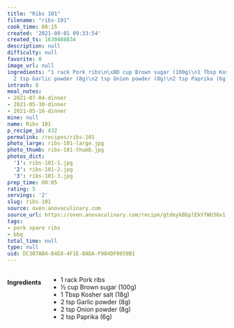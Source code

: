 ```yaml
---
title: "Ribs 101"
filename: "ribs-101"
cook_time: 08:15
created: '2021-09-01 09:33:54'
created_ts: 1630488834
description: null
difficulty: null
favorite: 0
image_url: null
ingredients: "1 rack Pork ribs\n\xBD cup Brown sugar (100g)\n1 Tbsp Kosher salt (18g)\n\
  2 tsp Garlic powder (8g)\n2 tsp Onion powder (8g)\n2 tsp Paprika (6g)"
intrash: 0
meal_notes:
- 2021-07-04-dinner
- 2021-05-30-dinner
- 2021-05-16-dinner
mine: null
name: Ribs 101
p_recipe_id: 432
permalink: /recipes/ribs-101
photo_large: ribs-101-large.jpg
photo_thumb: ribs-101-thumb.jpg
photos_dict:
  '1': ribs-101-1.jpg
  '2': ribs-101-2.jpg
  '3': ribs-101-3.jpg
prep_time: 00:05
rating: 5
servings: '2'
slug: ribs-101
source: oven.anovaculinary.com
source_url: https://oven.anovaculinary.com/recipe/gtdeykBbplEkYfWU36x1
tags:
- pork spare ribs
- bbq
total_time: null
type: null
uid: DC307AB4-84E8-4F1E-8ADA-F984DF0059B1
---
```

<div class="large-8 medium-7 columns" id="writeup">	</div><!-- #writeup -->
</div><!-- #row-one -->
<div class="row" id="row-two">	<div class="medium-4 small-5 columns" id="ingredients"><h4>Ingredients</h4><div class="box box-ingredients content"><ul>
<li>1 rack Pork ribs</li>
<li>½ cup Brown sugar (100g)</li>
<li>1 Tbsp Kosher salt (18g)</li>
<li>2 tsp Garlic powder (8g)</li>
<li>2 tsp Onion powder (8g)</li>
<li>2 tsp Paprika (6g)</li>
</ul>
</div>	</div>	<div class="medium-6 small-7 columns" id="directions">	</div>
